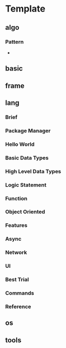 # Template

## algo

### Pattern

- 

















## basic

























## frame















## lang

### Brief



### Package Manager



### Hello World



### Basic Data Types



### High Level Data Types



### Logic Statement



### Function



### Object Oriented



### Features



### Async



### Network



### UI



### Best Trial



### Commands



### Reference







## os



















## tools

















